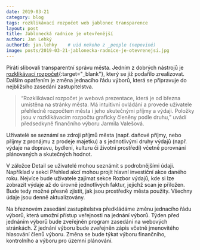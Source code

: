 ```yaml
---
date: 2019-03-21
category: blog
tags: rozklikávací rozpočet web jablonec transparence
layout: post
title: Jablonecká radnice je otevřenější
author: Jan Lehký
authorId: jan.lehky    # uid nekoho z _people (nepoviné)
image: posts/2019-03-21-jablonecka-radnice-je-otevrenejsi.jpg
---
```

Piráti slibovali transparentní správu města. Jedním z dobrých nástrojů je [rozklikávací rozpočet](http://rozpocet.mestojablonec.cz/greportviewer/){:target="_blank"}, který se již podařilo zrealizovat. Dalším opatřením je změna jednacího řádu výborů, která se připravuje do nejbližsího zasedání zastupitelstva.  

>“Rozklikávací rozpočet je webová prezentace, která je od března umístěna na stránky města. Má intuitivní ovládání a provede uživatele přehledně rozpočtem města i jeho skutečnými příjmy a výdaji. Položky jsou v rozklikávacím rozpočtu graficky členěny podle druhu,” uvádí předsedkyně finančního výboru Jarmila Valešová.

Uživatelé se seznámí se zdroji příjmů města (např. daňové příjmy, nebo příjmy z pronájmu z prodeje majetku) a s jednotlivými druhy výdajů (např. výdaje na dopravu, bydlení, kulturu či životní prostředí) včetně porovnání plánovaných a skutečných hodnot.
 
V záložce Detail se uživatelé mohou seznámit s podrobnějšími údaji. Například v sekci Přehled akcí mohou projít hlavní investiční akce daného roku. Nejvíce bude uživatele zajímat sekce Rozbor výdajů, kde si lze zobrazit výdaje až do úrovně jednotlivých faktur, jejichž scan je přiložen. Bude tedy možné přesně zjistit, jak jsou prostředky města použity. Všechny údaje jsou denně aktualizovány.
 
Na březnovém zasedání zastupitelstva předkládáme změnu jednacího řádu výborů, která umožní přístup veřejnosti na jednání výborů. Týden před jednáním výborů bude zveřejněn program zasedání na webových stránkách. Z jednání výboru bude zveřejněn zápis včetně jmenovitého hlasování členů výboru.  Změna se bude týkat výboru finančního, kontrolního a výboru pro územní plánování. 
